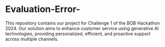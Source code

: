 # Evaluation-Error-
This repository contains our project for Challenge 1 of the BOB Hackathon 2024. Our solution aims to enhance customer service using generative AI technologies, providing personalized, efficient, and proactive support across multiple channels.
